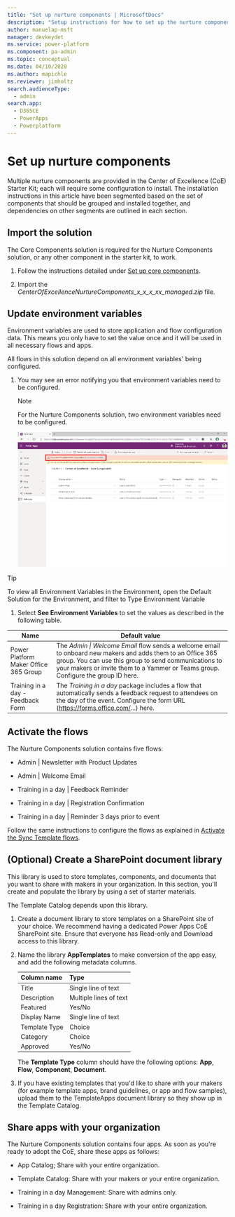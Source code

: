 ```yaml
---
title: "Set up nurture components | MicrosoftDocs"
description: "Setup instructions for how to set up the nurture components solution of the CoE Starter Kit"
author: manuelap-msft
manager: devkeydet
ms.service: power-platform
ms.component: pa-admin
ms.topic: conceptual
ms.date: 04/10/2020
ms.author: mapichle
ms.reviewer: jimholtz
search.audienceType: 
  - admin
search.app: 
  - D365CE
  - PowerApps
  - Powerplatform
---
```


# Set up nurture components

Multiple nurture components are provided in the Center of Excellence (CoE) Starter Kit; each will require some configuration to install. The installation instructions in this article have been segmented based on the set of components that should be grouped and installed together, and dependencies on other segments are outlined in each section.

## Import the solution

The Core Components solution is required for the Nurture Components solution, or any other component in the starter kit, to work.

1. Follow the instructions detailed under [Set up core components](setup-core-components.md).

1. Import the *CenterOfExcellenceNurtureComponents_x_x_x_xx_managed.zip* file.

## Update environment variables

Environment variables are used to store application and flow configuration data. This means you only have to set the value once and it will be used in all necessary flows and apps.

All flows in this solution depend on all environment variables' being configured.

1. You may see an error notifying you that environment variables need to be configured. 
   > [!NOTE]
   > For the Nurture Components solution, two environment variables need to be configured.
   
   ![Environment variables need to be updated](media/coe7.png "Environment variables need to be updated")

>[!TIP]
>To view all Environment Variables in the Environment, open the Default Solution for the Environment, and filter to Type Environment Variable

1. Select **See Environment Variables** to set the values as described in the following table.

| Name | Default value |
|------|---------------|
| Power Platform Maker Office 365 Group | The *Admin \| Welcome Email* flow sends a welcome email to onboard new makers and adds them to an Office 365 group. You can use this group to send communications to your makers or invite them to a Yammer or Teams group. Configure the group ID here.|
| Training in a day - Feedback Form     | The *Training in a day* package includes a flow that automatically sends a feedback request to attendees on the day of the event. Configure the form URL (<https://forms.office.com/>...) here.    |

## Activate the flows

The Nurture Components solution contains five flows:

-  Admin \| Newsletter with Product Updates

-  Admin \| Welcome Email

-  Training in a day \| Feedback Reminder

-  Training in a day \| Registration Confirmation

-  Training in a day \| Reminder 3 days prior to event

Follow the same instructions to configure the flows as explained in [Activate the Sync Template flows](setup-core-components.md#activate-the-sync-template-flows).

## (Optional) Create a SharePoint document library

This library is used to store templates, components, and documents that you want to share with makers in your organization. In this section, you'll create and populate the library by using a set of starter materials.

The Template Catalog depends upon this library.

1. Create a document library to store templates on a SharePoint site of your choice. We recommend having a dedicated Power Apps CoE SharePoint site. Ensure that everyone has Read-only and Download access to this library.

1. Name the library **AppTemplates** to make conversion of the app easy, and add the following metadata columns.

   | Column name | Type |
   |----|----|
   |Title | Single line of text |
   |Description | Multiple lines of text |
   |Featured | Yes/No |
   |Display Name | Single line of text |
   |Template Type | Choice |
   |Category | Choice |
   |Approved | Yes/No |

   The **Template Type** column should have the following options: **App**, **Flow**, **Component**, **Document**.

1. If you have existing templates that you'd like to share with your makers (for example template apps, brand guidelines, or app and flow samples), upload them to the TemplateApps document library so they show up in the Template Catalog.

## Share apps with your organization

The Nurture Components solution contains four apps. As soon as you're ready to adopt the CoE, share these apps as follows:

- App Catalog; Share with your entire organization.

- Template Catalog: Share with your makers or your entire organization.

- Training in a day Management: Share with admins only.

- Training in a day Registration: Share with your entire organization.
